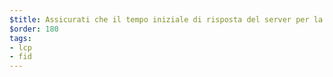 ```yaml
---
$title: Assicurati che il tempo iniziale di risposta del server per la pagina sia breve
$order: 180
tags:
- lcp
- fid
---
```

